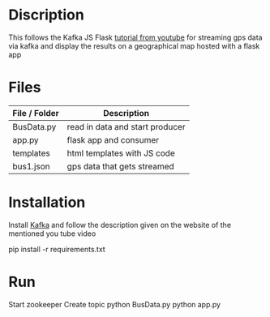 # Discription
This follows the Kafka JS Flask [tutorial from youtube](https://www.youtube.com/watch?v=vD9Ic8KqEDw&amp;list=PL2UmzTIzxgL7Bq-mW--vtsM2YFF9GqhVB&amp;index=7) for streaming gps data via kafka and display the results
on a geographical map hosted with a flask app

# Files

File / Folder | Description
--- | --- 
BusData.py | read in data and start producer
app.py | flask app and consumer
templates | html templates with JS code
bus1.json | gps data that gets streamed

# Installation 
Install [Kafka](https://kafka.apache.org/quickstart) and follow the description given on the website of the mentioned you tube video

pip install -r requirements.txt

# Run
Start zookeeper
Create topic
python BusData.py
python app.py
